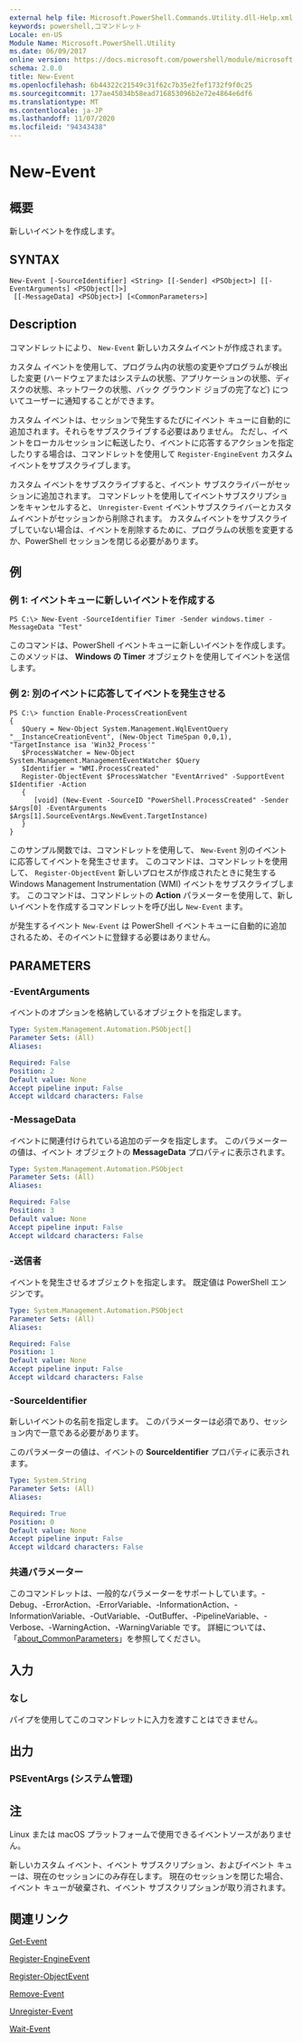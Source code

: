 ```yaml
---
external help file: Microsoft.PowerShell.Commands.Utility.dll-Help.xml
keywords: powershell,コマンドレット
Locale: en-US
Module Name: Microsoft.PowerShell.Utility
ms.date: 06/09/2017
online version: https://docs.microsoft.com/powershell/module/microsoft.powershell.utility/new-event?view=powershell-6&WT.mc_id=ps-gethelp
schema: 2.0.0
title: New-Event
ms.openlocfilehash: 6b44322c21549c31f62c7b35e2fef1732f9f0c25
ms.sourcegitcommit: 177ae45034b58ead716853096b2e72e4864e6df6
ms.translationtype: MT
ms.contentlocale: ja-JP
ms.lasthandoff: 11/07/2020
ms.locfileid: "94343438"
---
```

# New-Event

## 概要
新しいイベントを作成します。

## SYNTAX

```
New-Event [-SourceIdentifier] <String> [[-Sender] <PSObject>] [[-EventArguments] <PSObject[]>]
 [[-MessageData] <PSObject>] [<CommonParameters>]
```

## Description

コマンドレットにより、 `New-Event` 新しいカスタムイベントが作成されます。

カスタム イベントを使用して、プログラム内の状態の変更やプログラムが検出した変更 (ハードウェアまたはシステムの状態、アプリケーションの状態、ディスクの状態、ネットワークの状態、バック グラウンド ジョブの完了など) についてユーザーに通知することができます。

カスタム イベントは、セッションで発生するたびにイベント キューに自動的に追加されます。それらをサブスクライブする必要はありません。 ただし、イベントをローカルセッションに転送したり、イベントに応答するアクションを指定したりする場合は、コマンドレットを使用して `Register-EngineEvent` カスタムイベントをサブスクライブします。

カスタム イベントをサブスクライブすると、イベント サブスクライバーがセッションに追加されます。 コマンドレットを使用してイベントサブスクリプションをキャンセルすると、 `Unregister-Event` イベントサブスクライバーとカスタムイベントがセッションから削除されます。 カスタムイベントをサブスクライブしていない場合は、イベントを削除するために、プログラムの状態を変更するか、PowerShell セッションを閉じる必要があります。

## 例

### 例 1: イベントキューに新しいイベントを作成する

```
PS C:\> New-Event -SourceIdentifier Timer -Sender windows.timer -MessageData "Test"
```

このコマンドは、PowerShell イベントキューに新しいイベントを作成します。 このメソッドは、 **Windows の Timer** オブジェクトを使用してイベントを送信します。

### 例 2: 別のイベントに応答してイベントを発生させる

```
PS C:\> function Enable-ProcessCreationEvent
{
   $Query = New-Object System.Management.WqlEventQuery "__InstanceCreationEvent", (New-Object TimeSpan 0,0,1), "TargetInstance isa 'Win32_Process'"
   $ProcessWatcher = New-Object System.Management.ManagementEventWatcher $Query
   $Identifier = "WMI.ProcessCreated"
   Register-ObjectEvent $ProcessWatcher "EventArrived" -SupportEvent $Identifier -Action
   {
      [void] (New-Event -SourceID "PowerShell.ProcessCreated" -Sender $Args[0] -EventArguments $Args[1].SourceEventArgs.NewEvent.TargetInstance)
   }
}
```

このサンプル関数では、コマンドレットを使用して、 `New-Event` 別のイベントに応答してイベントを発生させます。 このコマンドは、コマンドレットを使用して、 `Register-ObjectEvent` 新しいプロセスが作成されたときに発生する Windows Management Instrumentation (WMI) イベントをサブスクライブします。 このコマンドは、コマンドレットの **Action** パラメーターを使用して、新しいイベントを作成するコマンドレットを呼び出し `New-Event` ます。

が発生するイベント `New-Event` は PowerShell イベントキューに自動的に追加されるため、そのイベントに登録する必要はありません。

## PARAMETERS

### -EventArguments

イベントのオプションを格納しているオブジェクトを指定します。

```yaml
Type: System.Management.Automation.PSObject[]
Parameter Sets: (All)
Aliases:

Required: False
Position: 2
Default value: None
Accept pipeline input: False
Accept wildcard characters: False
```

### -MessageData

イベントに関連付けられている追加のデータを指定します。 このパラメーターの値は、イベント オブジェクトの **MessageData** プロパティに表示されます。

```yaml
Type: System.Management.Automation.PSObject
Parameter Sets: (All)
Aliases:

Required: False
Position: 3
Default value: None
Accept pipeline input: False
Accept wildcard characters: False
```

### -送信者

イベントを発生させるオブジェクトを指定します。 既定値は PowerShell エンジンです。

```yaml
Type: System.Management.Automation.PSObject
Parameter Sets: (All)
Aliases:

Required: False
Position: 1
Default value: None
Accept pipeline input: False
Accept wildcard characters: False
```

### -SourceIdentifier

新しいイベントの名前を指定します。 このパラメーターは必須であり、セッション内で一意である必要があります。

このパラメーターの値は、イベントの **SourceIdentifier** プロパティに表示されます。

```yaml
Type: System.String
Parameter Sets: (All)
Aliases:

Required: True
Position: 0
Default value: None
Accept pipeline input: False
Accept wildcard characters: False
```

### 共通パラメーター

このコマンドレットは、一般的なパラメーターをサポートしています。-Debug、-ErrorAction、-ErrorVariable、-InformationAction、-InformationVariable、-OutVariable、-OutBuffer、-PipelineVariable、-Verbose、-WarningAction、-WarningVariable です。 詳細については、「[about_CommonParameters](https://go.microsoft.com/fwlink/?LinkID=113216)」を参照してください。

## 入力

### なし

パイプを使用してこのコマンドレットに入力を渡すことはできません。

## 出力

### PSEventArgs (システム管理)

## 注

Linux または macOS プラットフォームで使用できるイベントソースがありません。

新しいカスタム イベント、イベント サブスクリプション、およびイベント キューは、現在のセッションにのみ存在します。
現在のセッションを閉じた場合、イベント キューが破棄され、イベント サブスクリプションが取り消されます。

## 関連リンク

[Get-Event](Get-Event.md)

[Register-EngineEvent](Register-EngineEvent.md)

[Register-ObjectEvent](Register-ObjectEvent.md)

[Remove-Event](Remove-Event.md)

[Unregister-Event](Unregister-Event.md)

[Wait-Event](Wait-Event.md)
